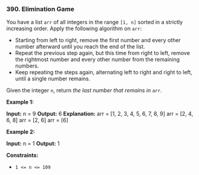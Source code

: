 ### 390\. Elimination Game

You have a list `arr` of all integers in the range `[1, n]` sorted in a strictly increasing order. Apply the following algorithm on `arr`:

*   Starting from left to right, remove the first number and every other number afterward until you reach the end of the list.
*   Repeat the previous step again, but this time from right to left, remove the rightmost number and every other number from the remaining numbers.
*   Keep repeating the steps again, alternating left to right and right to left, until a single number remains.

Given the integer `n`, return _the last number that remains in_ `arr`.

**Example 1:**

**Input:** n = 9
**Output:** 6
**Explanation:**
arr = \[1, 2, 3, 4, 5, 6, 7, 8, 9\]
arr = \[2, 4, 6, 8\]
arr = \[2, 6\]
arr = \[6\]

**Example 2:**

**Input:** n = 1
**Output:** 1

**Constraints:**

*   `1 <= n <= 109`
